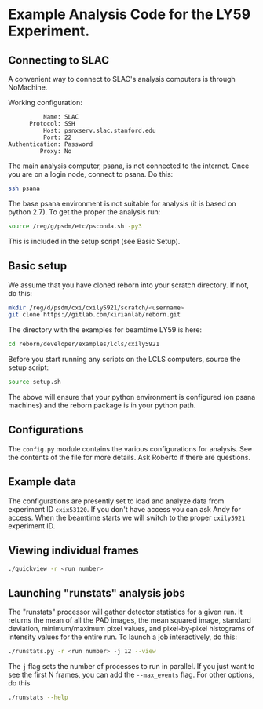 # Example Analysis Code for the LY59 Experiment.

## Connecting to SLAC

A convenient way to connect to SLAC's analysis computers is through NoMachine.

Working configuration:
```
          Name: SLAC
      Protocol: SSH
          Host: psnxserv.slac.stanford.edu
          Port: 22
Authentication: Password
         Proxy: No
```

The main analysis computer, psana, is not connected to the internet.
Once you are on a login node, connect to psana. Do this:

```bash
ssh psana
```

The base psana environment is not suitable for analysis (it is based on python 2.7).
To get the proper the analysis run:

```bash
source /reg/g/psdm/etc/psconda.sh -py3
```

This is included in the setup script (see Basic Setup).

## Basic setup

We assume that you have cloned reborn into your scratch directory.  If not, do this:

```bash
mkdir /reg/d/psdm/cxi/cxily5921/scratch/<username>
git clone https://gitlab.com/kirianlab/reborn.git
```

The directory with the examples for beamtime LY59 is here:

```bash
cd reborn/developer/examples/lcls/cxily5921
```

Before you start running any scripts on the LCLS computers, source the setup script:

```bash
source setup.sh
```

The above will ensure that your python environment is configured (on psana machines) and 
the reborn package is in your python path.

## Configurations

The `config.py` module contains the various configurations for analysis.  See the contents
of the file for more details.  Ask Roberto if there are questions.

## Example data

The configurations are presently set to load and analyze data from experiment ID `cxix53120`.  If you don't
have access you can ask Andy for access.  When the beamtime starts we will switch to the 
proper `cxily5921` experiment ID.

## Viewing individual frames

```bash
./quickview -r <run number>
```

## Launching "runstats" analysis jobs

The "runstats" processor will gather detector statistics for a given run.  It returns the 
mean of all the PAD images, the mean squared image, standard deviation, minimum/maximum 
pixel values, and pixel-by-pixel histograms of intensity values for the entire run.  To 
launch a job interactively, do this:

```bash
./runstats.py -r <run number> -j 12 --view
```

The `j` flag sets the number of processes to run in parallel.  If you just want to see the
first N frames, you can add the `--max_events` flag.  For other options, do this

```bash
./runstats --help
```








